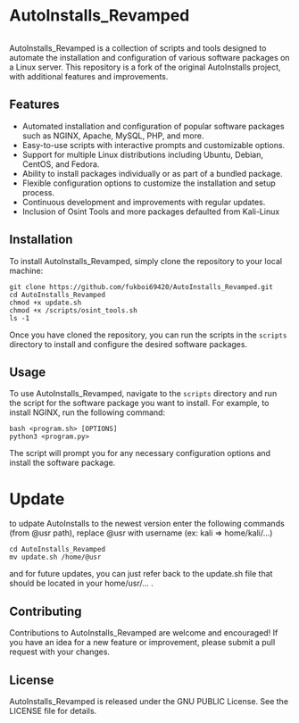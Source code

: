 # AutoInstalls_Revamped 
<img src="https://pasteboard.co/6lUhRkMEFMqm.png" class="img-responsive" alt=""> </div>

AutoInstalls_Revamped is a collection of scripts and tools designed to automate the installation and configuration of various software packages on a Linux server. This repository is a fork of the original AutoInstalls project, with additional features and improvements.

## Features

- Automated installation and configuration of popular software packages such as NGINX, Apache, MySQL, PHP, and more.
- Easy-to-use scripts with interactive prompts and customizable options.
- Support for multiple Linux distributions including Ubuntu, Debian, CentOS, and Fedora.
- Ability to install packages individually or as part of a bundled package.
- Flexible configuration options to customize the installation and setup process.
- Continuous development and improvements with regular updates.
- Inclusion of Osint Tools and more packages defaulted from Kali-Linux

## Installation

To install AutoInstalls_Revamped, simply clone the repository to your local machine:

```
git clone https://github.com/fukboi69420/AutoInstalls_Revamped.git
cd AutoInstalls_Revamped
chmod +x update.sh
chmod +x /scripts/osint_tools.sh
ls -1
```

Once you have cloned the repository, you can run the scripts in the `scripts` directory to install and configure the desired software packages.

## Usage

To use AutoInstalls_Revamped, navigate to the `scripts` directory and run the script for the software package you want to install. For example, to install NGINX, run the following command:

```
bash <program.sh> [OPTIONS]
python3 <program.py>
```

The script will prompt you for any necessary configuration options and install the software package.

# Update
to udpate AutoInstalls to the newest version enter the following commands (from @usr path), replace @usr with username
(ex: kali => home/kali/...) 
```
cd AutoInstalls_Revamped
mv update.sh /home/@usr
```
and for future updates, you can just refer back to the update.sh file that should be located in your home/usr/... .

## Contributing

Contributions to AutoInstalls_Revamped are welcome and encouraged! If you have an idea for a new feature or improvement, please submit a pull request with your changes.

## License

AutoInstalls_Revamped is released under the GNU PUBLIC License. See the LICENSE file for details.
